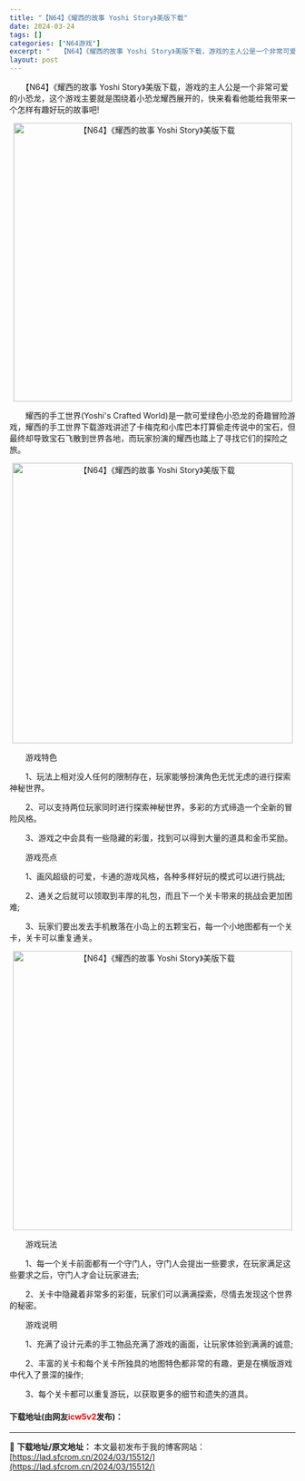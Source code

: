 ```yaml
---
title: "【N64】《耀西的故事 Yoshi Story》美版下载"
date: 2024-03-24
tags: []
categories: ["N64游戏"]
excerpt: "　　【N64】《耀西的故事 Yoshi Story》美版下载，游戏的主人公是一个非常可爱的小恐龙，这个游戏主要就是围绕着小恐龙耀西展开的，快来看看他能给我带来一个怎样有趣好玩的故事吧! 　　耀西的手工世界(Yoshi&#039;s Crafted World)是一款可爱绿色小恐龙的奇趣冒险游戏，耀西的&hellip;"
layout: post
---
```


 <p>　　【N64】《耀西的故事 Yoshi Story》美版下载，游戏的主人公是一个非常可爱的小恐龙，这个游戏主要就是围绕着小恐龙耀西展开的，快来看看他能给我带来一个怎样有趣好玩的故事吧!</p> <p align="center"><img align="" border="0" src="https://lad.sfcrom.cn/wp-content/uploads/2024/03/20240324_660033c15590b.png" width="491" alt="【N64】《耀西的故事 Yoshi Story》美版下载" /></p> <p>　　耀西的手工世界(Yoshi&#39;s Crafted World)是一款可爱绿色小恐龙的奇趣冒险游戏，耀西的手工世界下载游戏讲述了卡梅克和小库巴本打算偷走传说中的宝石，但最终却导致宝石飞散到世界各地，而玩家扮演的耀西也踏上了寻找它们的探险之旅。</p> <p align="center"><img align="" border="0" src="https://lad.sfcrom.cn/wp-content/uploads/2024/03/20240324_660033c20c43c.png" width="494" alt="【N64】《耀西的故事 Yoshi Story》美版下载" /></p> <p>　　游戏特色</p> <p>　　1、玩法上相对没人任何的限制存在，玩家能够扮演角色无忧无虑的进行探索神秘世界。</p> <p>　　2、可以支持两位玩家同时进行探索神秘世界，多彩的方式缔造一个全新的冒险风格。</p> <p>　　3、游戏之中会具有一些隐藏的彩蛋，找到可以得到大量的道具和金币奖励。</p> <p>　　游戏亮点</p> <p>　　1、画风超级的可爱，卡通的游戏风格，各种多样好玩的模式可以进行挑战;</p> <p>　　2、通关之后就可以领取到丰厚的礼包，而且下一个关卡带来的挑战会更加困难;</p> <p>　　3、玩家们要出发去手机散落在小岛上的五颗宝石，每一个小地图都有一个关卡，关卡可以重复通关。</p> <p align="center"><img align="" border="0" src="https://lad.sfcrom.cn/wp-content/uploads/2024/03/20240324_660033c2b089f.png" width="492" alt="【N64】《耀西的故事 Yoshi Story》美版下载" /></p> <p>　　游戏玩法</p> <p>　　1、每一个关卡前面都有一个守门人，守门人会提出一些要求，在玩家满足这些要求之后，守门人才会让玩家进去;</p> <p>　　2、关卡中隐藏着非常多的彩蛋，玩家们可以满满探索，尽情去发现这个世界的秘密。</p> <p>　　游戏说明</p> <p>　　1、充满了设计元素的手工物品充满了游戏的画面，让玩家体验到满满的诚意;</p> <p>　　2、丰富的关卡和每个关卡所独具的地图特色都非常的有趣，更是在横版游戏中代入了景深的操作;</p> <p>　　3、每个关卡都可以重复游玩，以获取更多的细节和遗失的道具。</p> <p><h4>下载地址(由网友<font color="red">icw5v2</font>发布)：</h4></p> 

---
📖 **下载地址/原文地址：** 本文最初发布于我的博客网站：[https://lad.sfcrom.cn/2024/03/15512/](https://lad.sfcrom.cn/2024/03/15512/)
